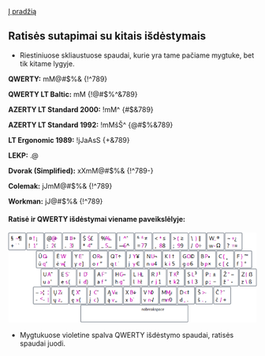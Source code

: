 [Į pradžią](../README.md)


Ratisės sutapimai su kitais išdėstymais
---------------------------------------

* Riestiniuose skliaustuose spaudai, kurie yra tame pačiame mygtuke, bet tik kitame lygyje.


__QWERTY:__ mM@#$%& {!^789}

__QWERTY LT Baltic:__ mM {!@#$%^&789}

__AZERTY LT Standard 2000:__ !mM^ {#$&789}

__AZERTY LT Standard 1992:__ !mMšŠ^ {@#$%&789}

__LT Ergonomic 1989:__ !jJaAsS {+&789}

__LEKP:__ .@

__Dvorak (Simplified):__ xXmM@#$%& {!^789-}

__Colemak:__ jJmM@#$%& {!^789}

__Workman:__ jJ@#$%& {!^789}



#### Ratisė ir QWERTY išdėstymai viename paveikslėlyje:

![LEK „Ratisė“ ir QWERTY](images/ratise&qwerty.png)

* Mygtukuose violetine spalva QWERTY išdėstymo spaudai, ratisės spaudai juodi.
